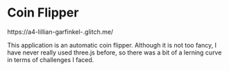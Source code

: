 # Coin Flipper

https://a4-lillian-garfinkel-.glitch.me/

This application is an automatic coin flipper. Although it is not too fancy, 
I have never really used three.js before, so there was a bit of a lerning curve in terms 
of challenges I faced. 